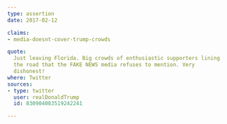 ```yaml
---
type: assertion
date: 2017-02-12

claims:
- media-doesnt-cover-trump-crowds

quote:
  Just leaving Florida. Big crowds of enthusiastic supporters lining
  the road that the FAKE NEWS media refuses to mention. Very
  dishonest!
where: Twitter
sources:
- type: twitter
  user: realDonaldTrump
  id: 830904083519242241

---
```

